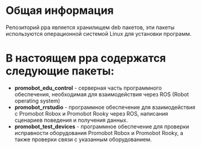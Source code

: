 # Общая информация
Репозиторий ppa является хранилищем deb пакетов, эти пакеты используются операционной системой Linux для установки программ.

# В настоящем ppa содержатся следующие пакеты:
- **promobot_edu_control** - серверная часть программного обеспечения, необходимая для взаимодействия через ROS (Robot operating system)
- **promobot_rrstudio** - программное обеспечение для взаимодействия с Promobot Robox и Promobot Rooky через ROS, написания сценариев поведения и получения данных.
- **promobot_test_devices** - программное обеспечение для проверки исправности оборудования Promobot Robox и Promobot Rooky, а также проверки связи с указанным оборудованием.
